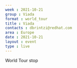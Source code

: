 ```yaml
---
week : 2021-10-21
group : Viada
format : world_tour
title : Viada
contacts : dbrintzi@redhat.com
area : Europe
date : 2021-10-21
layout : event
type : live
---
```

World Tour stop
